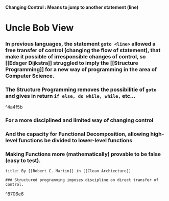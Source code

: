 
#### Changing Control : Means to jump to another statement (line)

# Uncle Bob View 

### In previous languages, the statement `goto <line>` allowed a free transfer of control (changing the flow of statement), that make it possible of irresponsible changes of control, so [[Edsger Dijkstra]] struggled to imply the [[Structure Programming]] for a new way of programming in the area of Computer Science.

### The Structure Programming removes the possibilitie of `goto` and gives in return `if else, do while, while,` etc...

^4a4f5b

### For a more disciplined and limited way of changing control

### And the capacity for Functional Decomposition, allowing  high-level functions be divided to lower-level functions

### Making Functions more (mathematically) provable to be false (easy to test).


```ad-note
title: By [[Robert C. Martin]] in [[Clean Archtecture]] 

### Structured programming imposes discipline on direct transfer of control.

```

^8706e6

